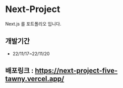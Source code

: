 # Next-Project
Next.js 를 포트폴리오 입니다.


## 개발기간
- 22/11/17~22/11/20

## 배포링크 : https://next-project-five-tawny.vercel.app/

